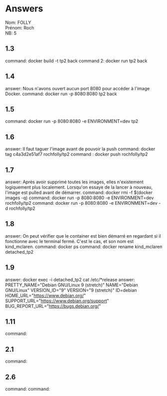 # Answers

Nom: FOLLY	
Prénom: Roch	
NB: 5

## 1.3
command: docker build -t tp2 back
command 2: docker run tp2 back

## 1.4
answer: Nous n'avons ouvert aucun port 8080 pour accéder à l'image Docker.
command: docker run -p 8080:8080 tp2 back

## 1.5
command: docker run -p 8080:8080 -e ENVIRONMENT=dev tp2

## 1.6
answer: Il faut taguer l'image avant de pouvoir la push 
command: docker tag c4a3d2e51af7 rochfolly/tp2
command : docker push rochfolly/tp2

## 1.7
answer: Après avoir supprimé toutes les images, elles n'existement logiquement plus localement. Lorsqu'on essaye de la lancer à nouveau, l'image est pulled avant de démarrer.
command: docker rmi -f $(docker images -q)
command: docker run -p 8080:8080 -e ENVIRONMENT=dev rochfolly/tp2
command: docker run -p 8080:8080 -e ENVIRONMENT=dev -d rochfolly/tp2

## 1.8
answer: On peut vérifier que le container est bien démarré en regardant si il fonctionne avec le terminal fermé. C'est le cas, et son nom est kind_mclaren.
command: docker ps
command: docker rename kind_mclaren detached_tp2

## 1.9
answer: docker exec -i detached_tp2 cat /etc/*release
answer: PRETTY_NAME="Debian GNU/Linux 9 (stretch)"
NAME="Debian GNU/Linux"
VERSION_ID="9"
VERSION="9 (stretch)"
ID=debian
HOME_URL="https://www.debian.org/"
SUPPORT_URL="https://www.debian.org/support"
BUG_REPORT_URL="https://bugs.debian.org/"


## 1.11
command: 

## 2.1
command: 

## 2.6
command: 
command: 


